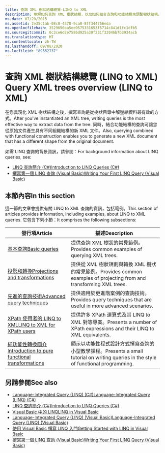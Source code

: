 ```yaml
---
title: 查詢 XML 樹狀結構總覽-LINQ to XML
description: 瞭解如何查詢 XML 樹狀結構，以及如何結合查詢和功能結構來調整樹狀結構。
ms.date: 07/20/2015
ms.assetid: 2e35c1ab-08c8-4378-9ca8-8ff344756eda
ms.openlocfilehash: 3529650aa5ee0575331653f5714c841d1fc1dfb5
ms.sourcegitcommit: 0c3ce6d2e7586d925a30f231f32046b7b3934acb
ms.translationtype: MT
ms.contentlocale: zh-TW
ms.lasthandoff: 09/08/2020
ms.locfileid: "89552737"
---
```

# <a name="query-xml-trees-overview-linq-to-xml"></a><span data-ttu-id="99f8e-103">查詢 XML 樹狀結構總覽 (LINQ to XML) </span><span class="sxs-lookup"><span data-stu-id="99f8e-103">Query XML trees overview (LINQ to XML)</span></span>

<span data-ttu-id="99f8e-104">在您具現化 XML 樹狀結構之後，撰寫查詢是從樹狀目錄中解壓縮資料最有效的方式。</span><span class="sxs-lookup"><span data-stu-id="99f8e-104">After you've instantiated an XML tree, writing queries is the most effective way to extract data from the tree.</span></span> <span data-ttu-id="99f8e-105">同時，結合功能結構的查詢可讓您從原始文件產生具有不同組織結構的新 XML 文件。</span><span class="sxs-lookup"><span data-stu-id="99f8e-105">Also, querying combined with functional construction enables you to generate a new XML document that has a different shape from the original document.</span></span>

<span data-ttu-id="99f8e-106">如需 LINQ 查詢的背景資訊，請參閱：</span><span class="sxs-lookup"><span data-stu-id="99f8e-106">For background information about LINQ queries, see:</span></span>

- [<span data-ttu-id="99f8e-107">LINQ 查詢簡介 (C#)</span><span class="sxs-lookup"><span data-stu-id="99f8e-107">Introduction to LINQ Queries (C#)</span></span>](../../csharp/programming-guide/concepts/linq/introduction-to-linq-queries.md)
- [<span data-ttu-id="99f8e-108">撰寫第一個 LINQ 查詢 (Visual Basic)</span><span class="sxs-lookup"><span data-stu-id="99f8e-108">Writing Your First LINQ Query (Visual Basic)</span></span>](../../visual-basic/programming-guide/concepts/linq/writing-your-first-linq-query.md)

## <a name="in-this-section"></a><span data-ttu-id="99f8e-109">本節內容</span><span class="sxs-lookup"><span data-stu-id="99f8e-109">In this section</span></span>

<span data-ttu-id="99f8e-110">這一節的文章會提供有關 LINQ to XML 查詢的資訊，包括範例。</span><span class="sxs-lookup"><span data-stu-id="99f8e-110">This section of articles provides information, including examples, about LINQ to XML queries.</span></span> <span data-ttu-id="99f8e-111">它包含下列小節：</span><span class="sxs-lookup"><span data-stu-id="99f8e-111">It comprises the following subsections:</span></span>

|<span data-ttu-id="99f8e-112">發行項</span><span class="sxs-lookup"><span data-stu-id="99f8e-112">Article</span></span>|<span data-ttu-id="99f8e-113">描述</span><span class="sxs-lookup"><span data-stu-id="99f8e-113">Description</span></span>|
|-----------|-----------------|
|[<span data-ttu-id="99f8e-114">基本查詢</span><span class="sxs-lookup"><span data-stu-id="99f8e-114">Basic queries</span></span>](find-element-specific-attribute.md)|<span data-ttu-id="99f8e-115">提供查詢 XML 樹狀的常見範例。</span><span class="sxs-lookup"><span data-stu-id="99f8e-115">Provides common examples of querying XML trees.</span></span>|
|[<span data-ttu-id="99f8e-116">投影和轉換</span><span class="sxs-lookup"><span data-stu-id="99f8e-116">Projections and transformations</span></span>](work-dictionaries-linq-xml.md)|<span data-ttu-id="99f8e-117">提供從 XML 樹狀規劃與轉換 XML 樹狀的常見範例。</span><span class="sxs-lookup"><span data-stu-id="99f8e-117">Provides common examples of projecting from and transforming XML trees.</span></span>|
|[<span data-ttu-id="99f8e-118">先進的查詢技術</span><span class="sxs-lookup"><span data-stu-id="99f8e-118">Advanced query techniques</span></span>](join-two-collections.md)|<span data-ttu-id="99f8e-119">提供適用於更進階案例的查詢技術。</span><span class="sxs-lookup"><span data-stu-id="99f8e-119">Provides query techniques that are useful in more advanced scenarios.</span></span>|
|[<span data-ttu-id="99f8e-120">XPath 使用者的 LINQ to XML</span><span class="sxs-lookup"><span data-stu-id="99f8e-120">LINQ to XML for XPath users</span></span>](comparison-xpath-linq-xml.md)|<span data-ttu-id="99f8e-121">提供許多 XPath 運算式及其 LINQ to XML 對等專案。</span><span class="sxs-lookup"><span data-stu-id="99f8e-121">Presents a number of XPath expressions and their LINQ to XML equivalents.</span></span>|
|[<span data-ttu-id="99f8e-122">純功能性轉換簡介</span><span class="sxs-lookup"><span data-stu-id="99f8e-122">Introduction to pure functional transformations</span></span>](introduction-pure-functional-transformations.md)|<span data-ttu-id="99f8e-123">顯示以功能性程式設計方式撰寫查詢的小型教學課程。</span><span class="sxs-lookup"><span data-stu-id="99f8e-123">Presents a small tutorial on writing queries in the style of functional programming.</span></span>|

## <a name="see-also"></a><span data-ttu-id="99f8e-124">另請參閱</span><span class="sxs-lookup"><span data-stu-id="99f8e-124">See also</span></span>

- [<span data-ttu-id="99f8e-125">Language-Integrated Query (LINQ) (C#)</span><span class="sxs-lookup"><span data-stu-id="99f8e-125">Language-Integrated Query (LINQ) (C#)</span></span>](../../csharp/programming-guide/concepts/linq/index.md)
- [<span data-ttu-id="99f8e-126">LINQ 查詢簡介 (C#)</span><span class="sxs-lookup"><span data-stu-id="99f8e-126">Introduction to LINQ Queries (C#)</span></span>](../../csharp/programming-guide/concepts/linq/introduction-to-linq-queries.md)
- [<span data-ttu-id="99f8e-127">Visual Basic 中的 LINQ</span><span class="sxs-lookup"><span data-stu-id="99f8e-127">LINQ in Visual Basic</span></span>](../../visual-basic/programming-guide/language-features/linq/index.md)
- [<span data-ttu-id="99f8e-128">Language-Integrated Query (LINQ) (Visual Basic)</span><span class="sxs-lookup"><span data-stu-id="99f8e-128">Language-Integrated Query (LINQ) (Visual Basic)</span></span>](../../visual-basic/programming-guide/concepts/linq/index.md)
- [<span data-ttu-id="99f8e-129">使用 Visual Basic 撰寫 LINQ 入門</span><span class="sxs-lookup"><span data-stu-id="99f8e-129">Getting Started with LINQ in Visual Basic</span></span>](../../visual-basic/programming-guide/concepts/linq/getting-started-with-linq.md)
- [<span data-ttu-id="99f8e-130">撰寫第一個 LINQ 查詢 (Visual Basic)</span><span class="sxs-lookup"><span data-stu-id="99f8e-130">Writing Your First LINQ Query (Visual Basic)</span></span>](../../visual-basic/programming-guide/concepts/linq/writing-your-first-linq-query.md)

